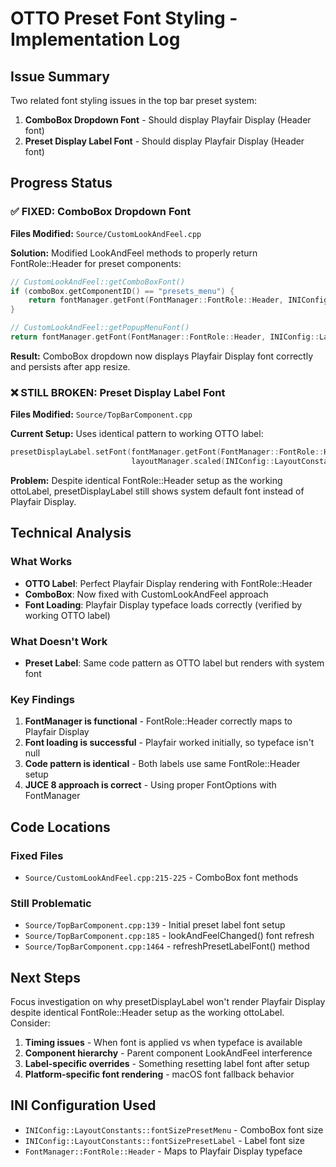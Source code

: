 # OTTO Preset Font Styling - Implementation Log

## Issue Summary
Two related font styling issues in the top bar preset system:
1. **ComboBox Dropdown Font** - Should display Playfair Display (Header font)
2. **Preset Display Label Font** - Should display Playfair Display (Header font)

## Progress Status

### ✅ FIXED: ComboBox Dropdown Font
**Files Modified:** `Source/CustomLookAndFeel.cpp`

**Solution:** Modified LookAndFeel methods to properly return FontRole::Header for preset components:

```cpp
// CustomLookAndFeel::getComboBoxFont()
if (comboBox.getComponentID() == "presets_menu") {
    return fontManager.getFont(FontManager::FontRole::Header, INIConfig::LayoutConstants::fontSizePresetMenu);
}

// CustomLookAndFeel::getPopupMenuFont() 
return fontManager.getFont(FontManager::FontRole::Header, INIConfig::LayoutConstants::fontSizePresetMenu);
```

**Result:** ComboBox dropdown now displays Playfair Display font correctly and persists after app resize.

### ❌ STILL BROKEN: Preset Display Label Font

**Files Modified:** `Source/TopBarComponent.cpp`

**Current Setup:** Uses identical pattern to working OTTO label:
```cpp
presetDisplayLabel.setFont(fontManager.getFont(FontManager::FontRole::Header, 
                           layoutManager.scaled(INIConfig::LayoutConstants::fontSizePresetLabel)));
```

**Problem:** Despite identical FontRole::Header setup as the working ottoLabel, presetDisplayLabel still shows system default font instead of Playfair Display.

## Technical Analysis

### What Works
- **OTTO Label**: Perfect Playfair Display rendering with FontRole::Header
- **ComboBox**: Now fixed with CustomLookAndFeel approach
- **Font Loading**: Playfair Display typeface loads correctly (verified by working OTTO label)

### What Doesn't Work
- **Preset Label**: Same code pattern as OTTO label but renders with system font

### Key Findings
1. **FontManager is functional** - FontRole::Header correctly maps to Playfair Display
2. **Font loading is successful** - Playfair worked initially, so typeface isn't null
3. **Code pattern is identical** - Both labels use same FontRole::Header setup
4. **JUCE 8 approach is correct** - Using proper FontOptions with FontManager

## Code Locations

### Fixed Files
- `Source/CustomLookAndFeel.cpp:215-225` - ComboBox font methods

### Still Problematic
- `Source/TopBarComponent.cpp:139` - Initial preset label font setup
- `Source/TopBarComponent.cpp:185` - lookAndFeelChanged() font refresh  
- `Source/TopBarComponent.cpp:1464` - refreshPresetLabelFont() method

## Next Steps
Focus investigation on why presetDisplayLabel won't render Playfair Display despite identical FontRole::Header setup as the working ottoLabel. Consider:

1. **Timing issues** - When font is applied vs when typeface is available
2. **Component hierarchy** - Parent component LookAndFeel interference
3. **Label-specific overrides** - Something resetting label font after setup
4. **Platform-specific font rendering** - macOS font fallback behavior

## INI Configuration Used
- `INIConfig::LayoutConstants::fontSizePresetMenu` - ComboBox font size
- `INIConfig::LayoutConstants::fontSizePresetLabel` - Label font size  
- `FontManager::FontRole::Header` - Maps to Playfair Display typeface